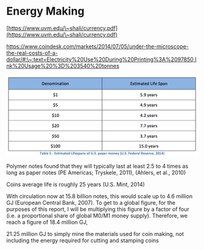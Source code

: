 # Energy Making

[https://www.uvm.edu/\~shali/currency.pdf](https://www.uvm.edu/\~shali/currency.pdf)

[https://www.coindesk.com/markets/2014/07/05/under-the-microscope-the-real-costs-of-a-dollar/#:\~:text=Electricity%20Use%20During%20Printing%3A%2097850,Ink%20Usage%20%3D%203540%20tonnes ](https://www.coindesk.com/markets/2014/07/05/under-the-microscope-the-real-costs-of-a-dollar/)

![](<../../../.gitbook/assets/image (1).png>)

Polymer notes found that they will typically last at least 2.5 to 4 times as long as paper notes (PE Americas; Tryskele, 2011), (Ahlers, et al., 2010)

Coins average life is roughly 25 years (U.S. Mint, 2014)

With circulation now at 15.8 billion notes, this would scale up to 4.6 million GJ (European Central Bank, 2007). To get to a global figure, for the purposes of this report, I will be multiplying this figure by a factor of four (i.e. a proportional share of global M0/M1 money supply). Therefore, we reach a figure of 18.4 million GJ,

21.25 million GJ to simply mine the materials used for coin making, not including the energy required for cutting and stamping coins
